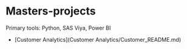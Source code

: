 # Masters-projects

Primary tools: Python, SAS Viya, Power BI

- [Customer Analytics](Customer Analytics/Customer_README.md)
